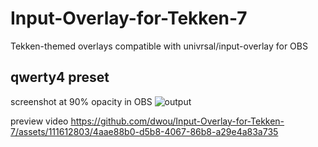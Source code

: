 # Input-Overlay-for-Tekken-7

Tekken-themed overlays compatible with univrsal/input-overlay for OBS

## qwerty4 preset

screenshot at 90% opacity in OBS
![output](https://github.com/dwou/Input-Overlay-for-Tekken-7/assets/111612803/76c9f389-3925-44ab-9846-1ed87cbfacd4)

preview video
https://github.com/dwou/Input-Overlay-for-Tekken-7/assets/111612803/4aae88b0-d5b8-4067-86b8-a29e4a83a735
